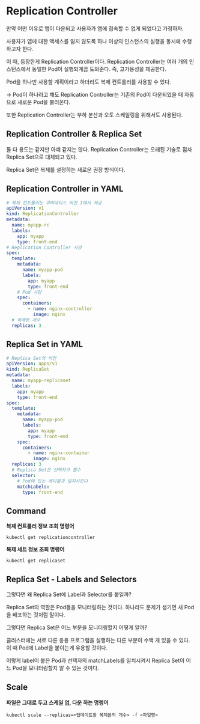 # Replication Controller

만약 어떤 이유로 앱이 다운되고 사용자가 앱에 접속할 수 없게 되었다고 가정하자.

사용자가 앱에 대한 액세스를 잃지 않도록 하나 이상의 인스턴스의 실행을 동시에 수행하고자 한다.

이 때, 등장한게 Replication Controller이다. Replication Controller는 여러 개의 인스턴스에서 동일한 Pod이 실행되게끔 도와준다. 즉, 고가용성을 제공한다.

Pod을 하나만 사용할 계획이라고 하더라도 복제 컨트롤러를 사용할 수 있다.

-> Pod이 하나라고 해도 Replication Controller는 기존의 Pod이 다운되었을 때 자동으로 새로운 Pod을 불러온다.

또한 Replication Controller는 부하 분산과 오토 스케일링을 위해서도 사용된다.

## Replication Controller & Replica Set

둘 다 용도는 같지만 아예 같지는 않다. Replication Controller는 오래된 기술로 점차 Replica Set으로 대체되고 있다.

Replica Set은 복제를 설정하는 새로운 권장 방식이다.

## Replication Controller in YAML

```yml
# 복제 컨트롤러는 쿠버네티스 버전 1에서 제공
apiVersion: v1
kind: ReplicationController
metadata:
  name: myapp-rc
  labels:
    app: myapp
    type: front-end
# Replication Controller 사양
spec:
  template:
    metadata:
      name: myapp-pod
      labels:
        app: myapp
        type: front-end
    # Pod 사양
    spec:
      containers:
        - name: nginx-controller
          image: nginx
  # 복제본 개수
  replicas: 3
```

## Replica Set in YAML

```yml
# Replica Set의 버전
apiVersion: apps/v1
kind: ReplicaSet
metadata:
  name: myapp-replicaset
  labels:
    app: myapp
    type: front-end
spec:
  template:
    metadata:
      name: myapp-pod
      labels:
        app: myapp
        type: front-end
    spec:
      containers:
        - name: nginx-container
          image: nginx
  replicas: 3
  # Replica Set은 선택자가 필수
  selector:
    # Pod에 있는 레이블과 일치시킨다
    matchLabels:
      type: front-end
```

## Command

**복제 컨트롤러 정보 조회 명령어**

```shell
kubectl get replicationcontroller
```

**복제 세트 정보 조회 명령어**

```shell
kubectl get replicaset
```

## Replica Set - Labels and Selectors

그렇다면 왜 Replica Set에 Label과 Selector를 붙일까?

Replica Set의 역할은 Pod들을 모니터링하는 것이다. 하나라도 문제가 생기면 새 Pod을 배포하는 것처럼 말이다.

그렇다면 Replica Set은 어느 부분을 모니터링할지 어떻게 알까?

클러스터에는 서로 다른 응용 프로그램을 실행하는 다른 부분이 수백 개 있을 수 있다. 이 때 Pod에 Label을 붙이는게 유용할 것이다.

이렇게 label이 붙은 Pod과 선택자의 matchLabels를 일치시켜서 Replica Set이 어느 Pod을 모니터링할지 알 수 있는 것이다.

## Scale

**파일은 그대로 두고 스케일 업, 다운 하는 명령어**

```shell
kubectl scale --replicas=<업데이트할 복제본의 개수> -f <파일명>
```